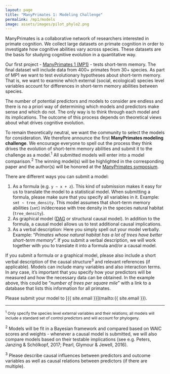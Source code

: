 ```yaml
---
layout: page
title: "ManyPrimates 1: Modeling Challenge"
permalink: /mp1/models
image: assets/images/pilot_phylo2.png
---
```


ManyPrimates is a collaborative network of researchers interested in primate cognition. We collect large datasets on primate cognition in order to investigate how cognitive abilities vary across species. These datasets are the basis for studying cognitive evolution in a quantitative way. 

Our first project - [ManyPrimates 1 (MP1)](/mp1) - tests short-term memory. The final dataset will include data from 400+ primates from 30+ species. As part of MP1 we want to test evolutionary hypotheses about short-term memory. That is, we want to examine which external (social, ecological) species level variables account for differences in short-term memory abilities between species. 

The number of potential predictors and models to consider are endless and there is no a priori way of determining which models and predictors make sense and which do not. The only way is to think through each model and its implications. The outcome of this process depends on theoretical views about what drives cognitive evolution.

To remain theoretically neutral, we want the community to select the models for consideration. We therefore announce the first **ManyPrimates modeling challenge**. We encourage everyone to spell out the process they think drives the evolution of short-term memory abilities and submit it to the challenge as a model.<sup>1</sup> All submitted models will enter into a model comparison.<sup>2</sup> The winning model(s) will be highlighted in the corresponding paper and the author(s) will be honored at the [ManyPrimates symposium](/symposium). 

There are different ways you can submit a model:

1. As a formula (e.g. `y ~ x + z`). This kind of submission makes it easy for us to translate the model to a statistical model. When submitting a formula, please make sure that you specify all variables in it. Example: `smt ~ tree_density`. This model assumes that short-term memory abilities (`smt`) in/decrease with tree density in the species natural habitat (`tree_density`). 
2. As graphical model ([DAG](https://en.wikipedia.org/wiki/Directed_acyclic_graph) or structural causal model). In addition to the formula, a causal model allows us to test additional causal implications.
3. As a verbal description: Here you simply spell out your model verbally. Example: “*Primates whose natural habitat has a lot of trees have better short-term memory*”. If you submit a verbal description, we will work together with you to translate it into a formula and/or a causal model.

If you submit a formula or a graphical model, please also include a short verbal description of the causal structure<sup>3</sup> and relevant references (if applicable). Models can include many variables and also interaction terms. In any case, it’s important that you specify how your predictors will be measured and how the necessary data can be obtained. In the example above, this could be “*number of trees per square mile*” with a link to a database that lists this information for all primates. 

Please submit your model to [{{ site.email }}](mailto:{{ site.email }}).

***

<p style="font-size: .75rem;">
<sup>1</sup> Only specify the species level <emph>external</emph> variables and their relations; all models will include a standard set of control predictors and will account for phylogeny.<br/>

<sup>2</sup> Models will be fit in a Bayesian framework and compared based on WAIC scores and weights - whenever a causal model is submitted, we will also compare models based on their testable implications (see e.g. Peters, Janzing & Schölkopf, 2017; Pearl, Glymour & Jewell, 2016).<br/>

<sup>3</sup> Please describe causal influences between predictors and outcome variables as well as causal relations between predictors (if there are multiple).<br/>
</p>
